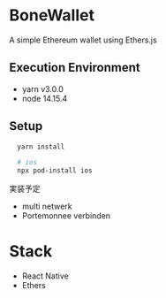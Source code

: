 # BoneWallet

A simple Ethereum wallet using Ethers.js

## Execution Environment

- yarn v3.0.0
- node 14.15.4

## Setup

```zsh
  yarn install

  # ios
  npx pod-install ios
```

実装予定

- multi netwerk
- Portemonnee verbinden

# Stack

- React Native
- Ethers
